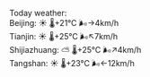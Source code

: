 Today weather:  
Beijing: ☀️   🌡️+21°C 🌬️→4km/h  
Tianjin: ☀️   🌡️+25°C 🌬️↖7km/h  
Shijiazhuang: ⛅️  🌡️+25°C 🌬️↗4km/h  
Tangshan: ☀️   🌡️+23°C 🌬️←12km/h  
